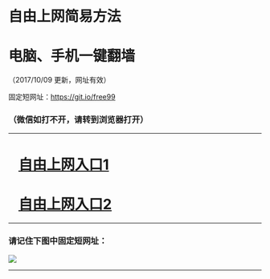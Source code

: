 ﻿# 自由上网简易方法

# 电脑、手机一键翻墙

（2017/10/09 更新，网址有效）

固定短网址：https://git.io/free99

### （微信如打不开，请转到浏览器打开）


***





# &nbsp;&nbsp; <a href="http://ft1911431749.fwq-tz-1001.info/fwqtz01.html?t=100900116053 " target="_blank">自由上网入口1</a>
# &nbsp;&nbsp; <a href="http://ft2961821742.fwq-tz-1002.info/fwqtz02.html?t=100900123983 " target="_blank">自由上网入口2</a>
***

### 请记住下图中固定短网址：

<img src="https://s3-us-west-2.amazonaws.com/fwq-1001/yjfq-20170905okok.png" /> 


***

